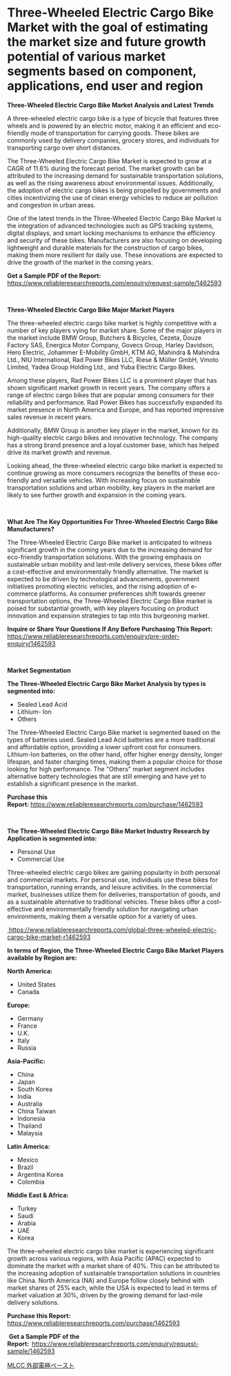 <p><h1>Three-Wheeled Electric Cargo Bike Market with the goal of estimating the market size and future growth potential of various market segments based on component, applications, end user and region</h1></p><p><strong>Three-Wheeled Electric Cargo Bike Market Analysis and Latest Trends</strong></p>
<p><p>A three-wheeled electric cargo bike is a type of bicycle that features three wheels and is powered by an electric motor, making it an efficient and eco-friendly mode of transportation for carrying goods. These bikes are commonly used by delivery companies, grocery stores, and individuals for transporting cargo over short distances.</p><p>The Three-Wheeled Electric Cargo Bike Market is expected to grow at a CAGR of 11.6% during the forecast period. The market growth can be attributed to the increasing demand for sustainable transportation solutions, as well as the rising awareness about environmental issues. Additionally, the adoption of electric cargo bikes is being propelled by governments and cities incentivizing the use of clean energy vehicles to reduce air pollution and congestion in urban areas.</p><p>One of the latest trends in the Three-Wheeled Electric Cargo Bike Market is the integration of advanced technologies such as GPS tracking systems, digital displays, and smart locking mechanisms to enhance the efficiency and security of these bikes. Manufacturers are also focusing on developing lightweight and durable materials for the construction of cargo bikes, making them more resilient for daily use. These innovations are expected to drive the growth of the market in the coming years.</p></p>
<p><strong>Get a Sample PDF of the Report:&nbsp;</strong> <a href="https://www.reliableresearchreports.com/enquiry/request-sample/1462593">https://www.reliableresearchreports.com/enquiry/request-sample/1462593</a></p>
<p>&nbsp;</p>
<p><strong>Three-Wheeled Electric Cargo Bike Major Market Players</strong></p>
<p><p>The three-wheeled electric cargo bike market is highly competitive with a number of key players vying for market share. Some of the major players in the market include BMW Group, Butchers & Bicycles, Cezeta, Douze Factory SAS, Energica Motor Company, Govecs Group, Harley Davidson, Hero Electric, Johammer E-Mobility GmbH, KTM AG, Mahindra & Mahindra Ltd., NIU International, Rad Power Bikes LLC, Riese & Müller GmbH, Vmoto Limited, Yadea Group Holding Ltd., and Yuba Electric Cargo Bikes.</p><p>Among these players, Rad Power Bikes LLC is a prominent player that has shown significant market growth in recent years. The company offers a range of electric cargo bikes that are popular among consumers for their reliability and performance. Rad Power Bikes has successfully expanded its market presence in North America and Europe, and has reported impressive sales revenue in recent years.</p><p>Additionally, BMW Group is another key player in the market, known for its high-quality electric cargo bikes and innovative technology. The company has a strong brand presence and a loyal customer base, which has helped drive its market growth and revenue.</p><p>Looking ahead, the three-wheeled electric cargo bike market is expected to continue growing as more consumers recognize the benefits of these eco-friendly and versatile vehicles. With increasing focus on sustainable transportation solutions and urban mobility, key players in the market are likely to see further growth and expansion in the coming years.</p></p>
<p>&nbsp;</p>
<p><strong>What Are The Key Opportunities For Three-Wheeled Electric Cargo Bike Manufacturers?</strong></p>
<p><p>The Three-Wheeled Electric Cargo Bike market is anticipated to witness significant growth in the coming years due to the increasing demand for eco-friendly transportation solutions. With the growing emphasis on sustainable urban mobility and last-mile delivery services, these bikes offer a cost-effective and environmentally friendly alternative. The market is expected to be driven by technological advancements, government initiatives promoting electric vehicles, and the rising adoption of e-commerce platforms. As consumer preferences shift towards greener transportation options, the Three-Wheeled Electric Cargo Bike market is poised for substantial growth, with key players focusing on product innovation and expansion strategies to tap into this burgeoning market.</p></p>
<p><strong>Inquire or Share Your Questions If Any Before Purchasing This Report:</strong> <a href="https://www.reliableresearchreports.com/enquiry/pre-order-enquiry/1462593">https://www.reliableresearchreports.com/enquiry/pre-order-enquiry/1462593</a></p>
<p>&nbsp;</p>
<p><strong>Market Segmentation</strong></p>
<p><strong>The Three-Wheeled Electric Cargo Bike Market Analysis by types is segmented into:</strong></p>
<p><ul><li>Sealed Lead Acid</li><li>Lithium- Ion</li><li>Others</li></ul></p>
<p><p>The Three-Wheeled Electric Cargo Bike market is segmented based on the types of batteries used. Sealed Lead Acid batteries are a more traditional and affordable option, providing a lower upfront cost for consumers. Lithium-Ion batteries, on the other hand, offer higher energy density, longer lifespan, and faster charging times, making them a popular choice for those looking for high performance. The "Others" market segment includes alternative battery technologies that are still emerging and have yet to establish a significant presence in the market.</p></p>
<p><strong>Purchase this Report:&nbsp;</strong><a href="https://www.reliableresearchreports.com/purchase/1462593">https://www.reliableresearchreports.com/purchase/1462593</a></p>
<p>&nbsp;</p>
<p><strong>The Three-Wheeled Electric Cargo Bike Market Industry Research by Application is segmented into:</strong></p>
<p><ul><li>Personal Use</li><li>Commercial Use</li></ul></p>
<p><p>Three-wheeled electric cargo bikes are gaining popularity in both personal and commercial markets. For personal use, individuals use these bikes for transportation, running errands, and leisure activities. In the commercial market, businesses utilize them for deliveries, transportation of goods, and as a sustainable alternative to traditional vehicles. These bikes offer a cost-effective and environmentally friendly solution for navigating urban environments, making them a versatile option for a variety of uses.</p></p>
<p><a href="https://www.reliableresearchreports.com/global-three-wheeled-electric-cargo-bike-market-r1462593">&nbsp;https://www.reliableresearchreports.com/global-three-wheeled-electric-cargo-bike-market-r1462593</a></p>
<p><strong>In terms of Region, the Three-Wheeled Electric Cargo Bike Market Players available by Region are:</strong></p>
<p>
    <p> <strong> North America: </strong>
        <ul>
            <li>United States</li>
            <li>Canada</li>
        </ul>
        </p> 
    <p> <strong> Europe: </strong>
        <ul>
            <li>Germany</li>
            <li>France</li>
            <li>U.K.</li>
            <li>Italy</li>
            <li>Russia</li>
        </ul>
        </p> 
    <p> <strong> Asia-Pacific: </strong>
        <ul>
            <li>China</li>
            <li>Japan</li>
            <li>South Korea</li>
            <li>India</li>
            <li>Australia</li>
            <li>China Taiwan</li>
            <li>Indonesia</li>
            <li>Thailand</li>
            <li>Malaysia</li>
        </ul>
        </p> 
    <p> <strong> Latin America: </strong>
        <ul>
            <li>Mexico</li>
            <li>Brazil</li>
            <li>Argentina Korea</li>
            <li>Colombia</li>
        </ul>
        </p> 
    <p> <strong> Middle East & Africa: </strong>
        <ul>
            <li>Turkey</li>
            <li>Saudi</li>
            <li>Arabia</li>
            <li>UAE</li>
            <li>Korea</li>
        </ul>
    </p>
    </p>
<p><p>The three-wheeled electric cargo bike market is experiencing significant growth across various regions, with Asia Pacific (APAC) expected to dominate the market with a market share of 40%. This can be attributed to the increasing adoption of sustainable transportation solutions in countries like China. North America (NA) and Europe follow closely behind with market shares of 25% each, while the USA is expected to lead in terms of market valuation at 30%, driven by the growing demand for last-mile delivery solutions.</p></p>
<p><strong>Purchase this Report: </strong><a href="https://www.reliableresearchreports.com/purchase/1462593">https://www.reliableresearchreports.com/purchase/1462593</a></p>
<p>&nbsp;<strong>Get a Sample PDF of the Report:&nbsp;&nbsp;</strong><a href="https://www.reliableresearchreports.com/enquiry/request-sample/1462593">https://www.reliableresearchreports.com/enquiry/request-sample/1462593</a></p>
<p><strong></strong></p>
<p><p><a href="https://github.com/SimeonBode1/Market-Research-Report-List-1/blob/main/1861942163247.md">MLCC 外部電極ペースト</a></p></p>